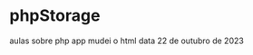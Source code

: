 # phpStorage
 aulas sobre php app
mudei o html data 22 de outubro de 2023
    <a href="https://cassi35.github.io/phpStorage/index.html"></a>
